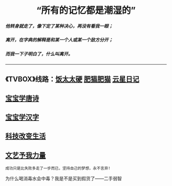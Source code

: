 # <center>“所有的记忆都是潮湿的”
##### 他转身就走了，像下定了某种决心，再没有看我一眼；
##### 离开，在字典的解释是和某一个人或某一个敌方分开；
##### 而我一下子明白了，什么叫离开。
------
## 《TVBOX》线路：[饭太太硬](https://www.饭太硬.com)   [肥猫肥猫](https://肥猫.com)   [云星日记](https://itvbox.cc/)
## [宝宝学唐诗](其他/宝宝学唐诗.md)
## [宝宝学汉字](其他/宝宝学汉字.md)
## [科技改变生活](technology.md)
## [文艺予我力量](Renaissance.md)
```成功只是比失败多走了一步而已，坚持自己的梦想，永不言弃!```
<!-- Body -->
<p id="ruozi">为什么喝消毒水会中毒？我是不是买到假货了——二手弱智</p>

<!-- Footer -->
<script>
  var xhr = new XMLHttpRequest();
  xhr.open('get', 'https://www.7ed.net/ruozi/api');
  xhr.onreadystatechange = function () {
    if (xhr.readyState === 4) {
      var data = JSON.parse(xhr.responseText);
      var ruozi = document.getElementById('ruozi');
      ruozi.innerText = data.ruozi;
    }
  }
  xhr.send();
</script>
